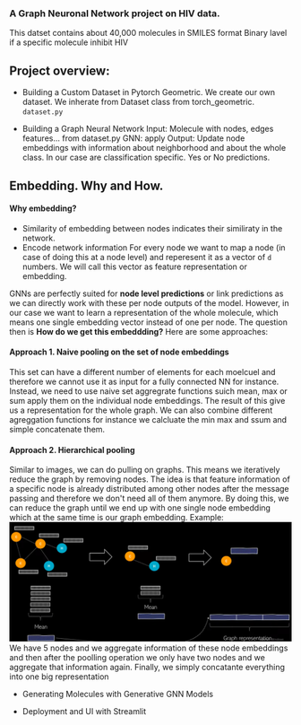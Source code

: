 ### A Graph Neuronal Network project on HIV data. 

This datset contains about 40,000 molecules in SMILES format Binary lavel if a specific molecule inhibit HIV

## Project overview: 

- Building a Custom Dataset in Pytorch Geometric. 
We create our own dataset. We inherate from Dataset class from torch_geometric. 
`dataset.py`


- Building a Graph Neural Network
Input: Molecule with nodes, edges features... from dataset.py
GNN: apply
Output: Update node embeddings with information about neighborhood and about the whole class. In our case are classification specific. Yes or No predictions. 

## Embedding. Why and How. 
#### Why embedding? 
- Similarity of embedding between nodes indicates their similiraty in the network. 
- Encode network information
For every node we want to map a node (in case of doing this at a node level) and reperesent it as a vector of `d` numbers. We will call this vector as feature representation or embedding. 


GNNs are perfectly suited for **node level predictions** or link predictions as we can directly work with these per node outputs of the model. However, in our case we want to learn a representation of the whole molecule, which means one single embedding vector instead of one per node. The question then is **How do we get this embeddding?** Here are some approaches:

#### Approach 1. Naive pooling on the set of node embeddings
This set can have a different number of elements for each moelcuel and therefore we cannot use it as input for a fully connected NN for instance. Instead, we need to use naive set aggregrate functions suich
mean, max or sum apply them on the individual node embeddings. The result of this give us a representation  for the whole graph. We can also combine different agreggation functions for instance we calcluate the min max and ssum and simple concatenate them.  

#### Approach 2. Hierarchical pooling
Similar to images, we can do pulling on graphs. This means we iteratively reduce the graph by removing nodes. The idea is that feature information of a specific node is already distributed among other nodes after the message passing and therefore we don't need all of them anymore. By doing this, we can reduce the graph until we end up with one single node embedding which at the same time is our graph embedding. 
Example:
![Example for Hierarchical pooling](image-1.png)
We have 5 nodes and we aggregate information of these node embeddings and then after the poolling operation we only have two nodes and we aggregate that information again. Finally, we simply concatante everything into one big representation

- Generating Molecules with Generative GNN Models

- Deployment and UI with Streamlit 
